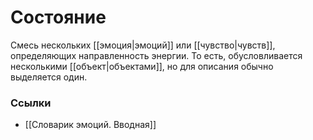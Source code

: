 #  Состояние

 Cмесь нескольких [[эмоция|эмоций]] или [[чувство|чувств]], определяющих направленность энергии. 
 То есть, обусловливается несколькими [[объект|объектами]], но для описания обычно выделяется один.




### Ссылки
- [[Словарик эмоций. Вводная]]
